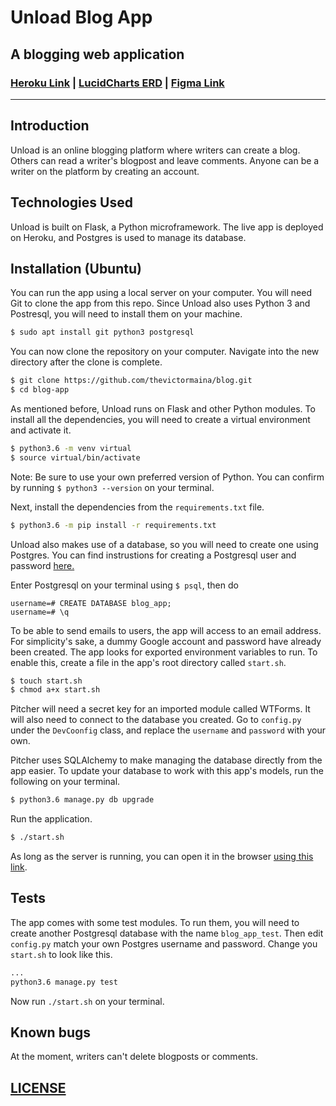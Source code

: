 # Unload Blog App

## A blogging web application

### [Heroku Link](https://unload-blog.herokuapp.com/unload-blog-app) | [LucidCharts ERD](https://lucid.app/invitations/accept/9a035917-cd99-4d80-b9b3-4fe2e30e08b5) | [Figma Link](https://www.figma.com/file/cTHDwxqrcPu1CEUjUYbKzv/Blog-UI?node-id=1%3A136)

---
## Introduction

Unload is an online blogging platform where writers can create a blog. Others can read a writer's blogpost and leave comments. Anyone can be a writer on the platform by creating an account.

## Technologies Used

Unload is built on Flask, a Python microframework. The live app is deployed on Heroku, and Postgres is used to manage its database.

## Installation (Ubuntu)

You can run the app using a local server on your computer. You will need Git to clone the app from this repo. Since Unload also uses Python 3 and Postresql, you will need to install them on your machine.

```bash
$ sudo apt install git python3 postgresql
```

You can now clone the repository on your computer. Navigate into the new directory after the clone is complete.

```bash
$ git clone https://github.com/thevictormaina/blog.git
$ cd blog-app
```
As mentioned before, Unload runs on Flask and other Python modules. To install all the dependencies, you will need to create a virtual environment and activate it.

```bash
$ python3.6 -m venv virtual
$ source virtual/bin/activate
```

Note: Be sure to use your own preferred version of Python. You can confirm by running `$ python3 --version` on your terminal.

Next, install the dependencies from the `requirements.txt` file.

```bash
$ python3.6 -m pip install -r requirements.txt
```

Unload also makes use of a database, so you will need to create one using Postgres. You can find instrustions for creating a Postgresql user and password [here.](https://www.postgresql.org/docs/8.0/sql-createuser.html)

Enter Postgresql on your terminal using `$ psql`, then do

```postgres
username=# CREATE DATABASE blog_app;
username=# \q
```

To be able to send emails to users, the app will access to an email address. For simplicity's sake, a dummy Google account and password have already been created. The app looks for exported environment variables to run. To enable this, create a file in the app's root directory called `start.sh`.

```bash
$ touch start.sh
$ chmod a+x start.sh
```

Pitcher will need a secret key for an imported module called WTForms. It will also need to connect to the database you created. Go to `config.py` under the `DevCoonfig` class, and replace the `username` and `password` with your own.

Pitcher uses SQLAlchemy to make managing the database directly from the app easier. To update your database to work with this app's models, run the following on your terminal.

```bash
$ python3.6 manage.py db upgrade
```

Run the application.

```bash
$ ./start.sh
```
As long as the server is running, you can open it in the browser [using this link](http://127.0.0.1:5000).

## Tests
The app comes with some test modules. To run them, you will need to create another Postgresql database with the name `blog_app_test`. Then edit `config.py` match your own Postgres username and password. Change you `start.sh` to look like this.

```bash
...
python3.6 manage.py test
```

Now run `./start.sh` on your terminal.

## Known bugs
At the moment, writers can't delete blogposts or comments.

## [LICENSE](/LICENSE)
